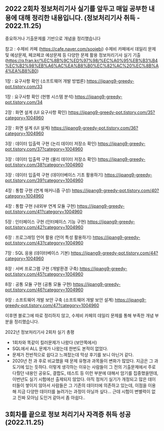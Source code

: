 ## 2022 2회차 정보처리기사 실기를 앞두고 매일 공부한 내용에 대해 정리한 내용입니다. (정보처리기사 취득 - 2022.11.25)

중요하거나 기출문제를 기반으로 개념을 정리했습니다

참고 : 수제비 카페 (https://cafe.naver.com/soojebi)
       수제비 카페에서 데일리 문제 및 예상문제, 페코페코 예상문제 등 다양한 문제 활용
       정보처리기사 실기 기출 (https://q.fran.kr/%EC%8B%9C%ED%97%98/%EC%A0%95%EB%B3%B4%EC%B2%98%EB%A6%AC%EA%B8%B0%EC%82%AC%20%EC%8B%A4%EA%B8%B0)
       
 1장 : 요구사항 확인 (소프트웨어 개발 방법론) https://jipang9-greedy-pot.tistory.com/33
	
 1장 : 요구사항 확인 (현행 시스템 분석) https://jipang9-greedy-pot.tistory.com/34
 
 2장 : 화면 설계 (UI 요구사항 확인) https://jipang9-greedy-pot.tistory.com/35?category=1004960
 
 2장 : 화면 설계 (UI 설계) https://jipang9-greedy-pot.tistory.com/36?category=1004960
 
 3장 : 데이터 입출력 구현 (논리 데이터 저장소 확인) https://jipang9-greedy-pot.tistory.com/37?category=1004960
 
 3장 : 데이터 입출력 구현 (물리 데이터 저장소 확인) https://jipang9-greedy-pot.tistory.com/38?category=1004960
 
 3장 : 데이터 입출력 구현 (데이터베이스 기초 활용하기) https://jipang9-greedy-pot.tistory.com/39?category=1004960
 
 4장 : 통합 구현 (연계 매커니즘 구성) https://jipang9-greedy-pot.tistory.com/40?category=1004960
 
 4장 : 통합 구현 (내외부 연계 모듈 구현) https://jipang9-greedy-pot.tistory.com/41?category=1004960
 
 5장 : 인터페이스 구현 (인터페이스 기능 구현) https://jipang9-greedy-pot.tistory.com/42?category=1004960
 
 6장 : 프로그래밍 언어 활용 (언어 특성 활용하기) https://jipang9-greedy-pot.tistory.com/43?category=1004960
 
 7장 : SQL 응용 (데이터베이스 기본) https://jipang9-greedy-pot.tistory.com/44?category=1004960
 
 8장 : 서버 프로그램 구현 (개발환경 구축) https://jipang9-greedy-pot.tistory.com/45?category=1004960
 
 8장 : 공통 모듈 구현 (공통 모듈 구현) https://jipang9-greedy-pot.tistory.com/46?category=1004960
 
 9장 : 소프트웨어 개발 보안 구축 (소프트웨어 개발 보안 설계) https://jipang9-greedy-pot.tistory.com/47?category=1004960
 
 이후엔 블로그에 따로 정리하지 않고, 수제비 카페의 데일리 문제를 통해 부족한 개념 부분을 정리했습니다.
 
 2022년 정보처리기사 2회차 실기 총평
 
 - 1회차와 똑같이 킬러문제가 나왔다 (보안쪽에서)
 - SQL에서 ALL 문제가 나왔는데 한번도 본적이 없었다.
 - 문제가 전반적으로 쉽다고 느껴젔는데 막상 후기를 보니 아닌거 같다.
 - 2020년 전 과 후로 비교했을 때 문제 유형과 과목들이 변화가 많았다. 지금은 그 과도기에 있는 듯하다.
   이렇게 생각하는 이유는 사람들이 그 전의 기출문제에서 주로 다뤘던 내용인 공유도, 결합도, 테스트 등 이런 부분에 대해서 암기를 집중했을텐데, 이번년도 실기 시험에선 출제되지 않았다.
   아직 정처기 실기가 개정되고 많은 데이터들이 쌓이지 않아서 사람들은 그 기존의 데이터에 의존하고 있는데, 이점을 이용해 지금 다양한 데이터를 늘려가는 과정이 아닐까 싶다...
   근데 시험이 변별력이 없고 진짜 모아님 도인거 같아서 좀 아쉽다..
 
 ## 3회차를 끝으로 정보 처리기사 자격증 취득 성공(2022.11.25)
 
